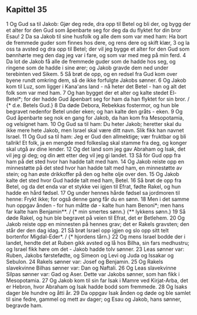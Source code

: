 ## Kapittel 35

1 Og Gud sa til Jakob: Gjør deg rede, dra opp til Betel og bli der, og bygg der et alter for den Gud som åpenbarte seg for deg da du flyktet for din bror Esau!
2 Da sa Jakob til sine husfolk og alle dem som var med ham: Ha bort de fremmede guder som finnes hos dere, og rens dere og skift klær,
3 og la oss ta avsted og dra opp til Betel; der vil jeg bygge et alter for den Gud som bønnhørte meg den dag jeg var i fare, og som var med meg på min ferd.
4 Da lot de Jakob få alle de fremmede guder som de hadde hos seg, og ringene som de hadde i sine ører; og Jakob gravde dem ned under terebinten ved Sikem.
5 Så brøt de opp, og en redsel fra Gud kom over byene rundt omkring dem, så de ikke forfulgte Jakobs sønner.
6 Og Jakob kom til Luz, som ligger i Kana'ans land - nå heter det Betel - han og alt det folk som var med ham.
7 Og han bygget der et alter og kalte stedet El-Betel*; for der hadde Gud åpenbart seg for ham da han flyktet for sin bror. / {* d.e. Betels Gud.}
8 Da døde Debora, Rebekkas fostermor, og hun ble begravet nedenfor Betel under eken; og han kalte den gråts - eken.
9 Og Gud åpenbarte seg nok en gang for Jakob, da han kom fra Mesopotamia, og velsignet ham.
10 Og Gud sa til ham: Du heter Jakob; heretter skal du ikke mere hete Jakob, men Israel skal være ditt navn. Slik fikk han navnet Israel.
11 Og Gud sa til ham: Jeg er Gud den allmektige; vær fruktbar og bli tallrik! Et folk, ja en mengde med folkeslag skal stamme fra deg, og konger skal utgå av dine lender.
12 Og det land som jeg gav Abraham og Isak, det vil jeg gi deg; og din ætt etter deg vil jeg gi landet.
13 Så fór Gud opp fra ham på det sted hvor han hadde talt med ham.
14 Og Jakob reiste opp en minnestøtte på det sted hvor han hadde talt med ham, en minnestøtte av stein; og han øste drikkoffer på den og helte olje over den.
15 Og Jakob kalte det sted hvor Gud hadde talt med ham, Betel.
16 Så brøt de opp fra Betel, og da det enda var et stykke vei igjen til Efrat, fødte Rakel, og hun hadde en hård fødsel.
17 Og under hennes hårde fødsel sa jordmoren til henne: Frykt ikke; for også denne gang får du en sønn.
18 Men i det samme hun oppgav ånden - for hun måtte dø - kalte hun ham Benoni*; men hans far kalte ham Benjamin**. / {* min smertes sønn.} {** lykkens sønn.}
19 Så døde Rakel, og hun ble begravet på veien til Efrat, det er Betlehem.
20 Og Jakob reiste opp en minnesten på hennes grav; det er Rakels gravsten; den står der den dag idag.
21 Så brøt Israel opp igjen og slo opp sitt telt bortenfor Migdal-Eder*. / {* hjordens tårn.}
22 Og mens Israel bodde der i landet, hendte det at Ruben gikk avsted og lå hos Bilha, sin fars medhustru; og Israel fikk høre om det - Jakob hadde tolv sønner.
23 Leas sønner var: Ruben, Jakobs førstefødte, og Simeon og Levi og Juda og Issakar og Sebulon.
24 Rakels sønner var: Josef og Benjamin.
25 Og Rakels slavekvinne Bilhas sønner var: Dan og Naftali.
26 Og Leas slavekvinne Silpas sønner var: Gad og Aser. Dette var Jakobs sønner, som han fikk i Mesopotamia.
27 Og Jakob kom til sin far Isak i Mamre ved Kirjat-Arba, det er Hebron, hvor Abraham og Isak hadde bodd som fremmede.
28 Og Isaks dager ble hundre og åtti år.
29 Da oppgav Isak ånden og døde og ble samlet til sine fedre, gammel og mett av dager; og Esau og Jakob, hans sønner, begravde ham.
